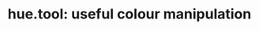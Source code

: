 ---
title: "hue.tool: useful colour manipulation "
excerpt: ""
article:
  link: 'hue.tools/mix?colors=35f71eff%3B4eda8fff&steps=10&view=steps&mode=hsl'
---